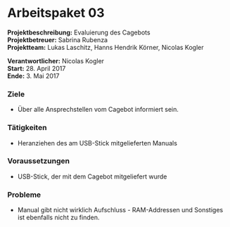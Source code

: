 # Arbeitspaket 03
**Projektbeschreibung:** Evaluierung des Cagebots  
**Projektbetreuer:** Sabrina Rubenza  
**Projektteam:** Lukas Laschitz, Hanns Hendrik Körner, Nicolas Kogler  

**Verantwortlicher:** Nicolas Kogler  
**Start:** 28. April 2017  
**Ende:** 3. Mai 2017

### Ziele
- Über alle Ansprechstellen vom Cagebot informiert sein.

### Tätigkeiten
- Heranziehen des am USB-Stick mitgelieferten Manuals

### Voraussetzungen
- USB-Stick, der mit dem Cagebot mitgeliefert wurde

### Probleme
- Manual gibt nicht wirklich Aufschluss - RAM-Addressen und Sonstiges ist ebenfalls nicht zu finden.
